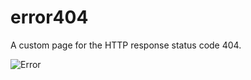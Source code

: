 # error404

A custom page for the HTTP response status code 404.

![Error](http://media.giphy.com/media/xv3WUrBxWkUPC/giphy.gif)
